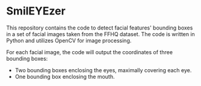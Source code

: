 # SmilEYEzer
This repository contains the code to detect facial features' bounding boxes in a set of facial images taken from the FFHQ dataset. The code is written in Python and utilizes OpenCV for image processing.

For each facial image, the code will output the coordinates of three bounding boxes:
* Two bounding boxes enclosing the eyes, maximally covering each eye.
* One bounding box enclosing the mouth.
